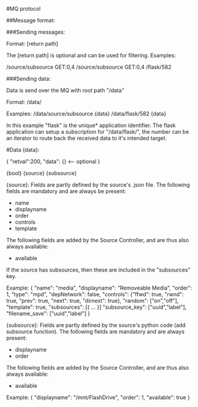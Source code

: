 #MQ protocol

##Message format:

###Sending messages:

Format: <path> <command> [return path]

The [return path] is optional and can be used for filtering.
Examples:

/source/subsource GET:0,4
/source/subsource GET:0,4 /flask/582

###Sending data:

Data is send over the MQ with root path "/data"

Format: /data/<path> <data>

Examples:
/data/source/subsource {data}
/data/flask/582 {data}

In this example "flask" is the unique* application identifier.
The flask application can setup a subscription for "/data/flask/", the number can be an iterator to route back the received data to it's intended target.

#Data
{data}:

{
 "retval":200,
 "data": {}		<-- optional
}


{bool}
{source}
{subsource}


{source}:
Fields are partly defined by the source's .json file. The following fields are mandatory and are always be present:
 - name
 - displayname
 - order
 - controls
 - template

The following fields are added by the Source Controller, and are thus also always available:
 - available

If the source has subsources, then these are included in the "subsources" key.

Example:
{ "name": "media",
  "displayname": "Removeable Media",
  "order": 1,
  "type": "mpd",
  "depNetwork": false,
  "controls": {"ffwd": true, "rwnd": true, "prev": true, "next": true, "dirnext": true},
  "random": ["on","off"],
  "template": true,
  "subsources": [{ ... }]
  "subsource_key": ["uuid","label"],
  "filename_save": ["uuid","label"]
}

{subsource}:
Fields are partly defined by the source's python code (add subsource function). The following fields are mandatory and are always present:
 - displayname
 - order

The following fields are added by the Source Controller, and are thus also always available:
 - available

Example:
{ "displayname": "/mnt/FlashDrive",
  "order": 1,
  "available": true
}
